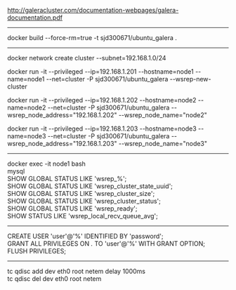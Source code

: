 http://galeracluster.com/documentation-webpages/galera-documentation.pdf  
  
---------------------------------------------------------------------------  
  
docker build --force-rm=true -t sjd300671/ubuntu_galera .
  
---------------------------------------------------------------------------  
  
docker network create cluster --subnet=192.168.1.0/24  
  
docker run -it --privileged --ip=192.168.1.201 --hostname=node1 --name=node1 --net=cluster -P sjd300671/ubuntu_galera --wsrep-new-cluster  
  
docker run -it --privileged --ip=192.168.1.202 --hostname=node2 --name=node2 --net=cluster -P sjd300671/ubuntu_galera --wsrep_node_address="192.168.1.202" --wsrep_node_name="node2"  
  
docker run -it --privileged --ip=192.168.1.203 --hostname=node3 --name=node3 --net=cluster -P sjd300671/ubuntu_galera --wsrep_node_address="192.168.1.203" --wsrep_node_name="node3"
  
---------------------------------------------------------------------------  
  
docker exec -it node1 bash    
mysql  
SHOW GLOBAL STATUS LIKE 'wsrep_%';  
SHOW GLOBAL STATUS LIKE 'wsrep_cluster_state_uuid';  
SHOW GLOBAL STATUS LIKE 'wsrep_cluster_size';  
SHOW GLOBAL STATUS LIKE 'wsrep_cluster_status';  
SHOW GLOBAL STATUS LIKE 'wsrep_ready';  
SHOW STATUS LIKE 'wsrep_local_recv_queue_avg';  
  
---------------------------------------------------------------------------  
  
CREATE USER 'user'@'%' IDENTIFIED BY 'password';  
GRANT ALL PRIVILEGES ON *.* TO 'user'@'%' WITH GRANT OPTION;  
FLUSH PRIVILEGES;  
  
---------------------------------------------------------------------------  
  
tc qdisc add dev eth0 root netem delay 1000ms  
tc qdisc del dev eth0 root netem  
